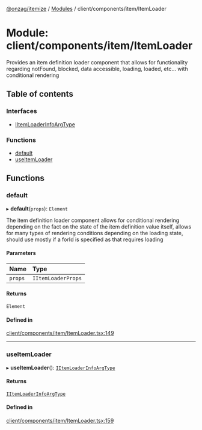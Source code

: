 [@onzag/itemize](../README.md) / [Modules](../modules.md) / client/components/item/ItemLoader

# Module: client/components/item/ItemLoader

Provides an item definition loader component that allows for functionality
regarding notFound, blocked, data accessible, loading, loaded, etc... with
conditional rendering

## Table of contents

### Interfaces

- [IItemLoaderInfoArgType](../interfaces/client_components_item_ItemLoader.IItemLoaderInfoArgType.md)

### Functions

- [default](client_components_item_ItemLoader.md#default)
- [useItemLoader](client_components_item_ItemLoader.md#useitemloader)

## Functions

### default

▸ **default**(`props`): `Element`

The item definition loader component allows for conditional rendering depending on the
fact on the state of the item definition value itself, allows for many types of
rendering conditions depending on the loading state, should use mostly if a forId
is specified as that requires loading

#### Parameters

| Name | Type |
| :------ | :------ |
| `props` | `IItemLoaderProps` |

#### Returns

`Element`

#### Defined in

[client/components/item/ItemLoader.tsx:149](https://github.com/onzag/itemize/blob/59702dd5/client/components/item/ItemLoader.tsx#L149)

___

### useItemLoader

▸ **useItemLoader**(): [`IItemLoaderInfoArgType`](../interfaces/client_components_item_ItemLoader.IItemLoaderInfoArgType.md)

#### Returns

[`IItemLoaderInfoArgType`](../interfaces/client_components_item_ItemLoader.IItemLoaderInfoArgType.md)

#### Defined in

[client/components/item/ItemLoader.tsx:159](https://github.com/onzag/itemize/blob/59702dd5/client/components/item/ItemLoader.tsx#L159)
